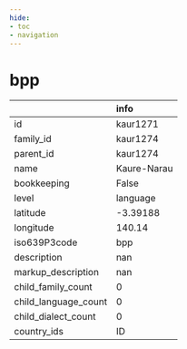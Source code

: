 ```yaml
---
hide:
- toc
- navigation
---
```

# bpp
|                      | info        |
|:---------------------|:------------|
| id                   | kaur1271    |
| family_id            | kaur1274    |
| parent_id            | kaur1274    |
| name                 | Kaure-Narau |
| bookkeeping          | False       |
| level                | language    |
| latitude             | -3.39188    |
| longitude            | 140.14      |
| iso639P3code         | bpp         |
| description          | nan         |
| markup_description   | nan         |
| child_family_count   | 0           |
| child_language_count | 0           |
| child_dialect_count  | 0           |
| country_ids          | ID          |